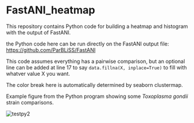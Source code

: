 # FastANI_heatmap
This repository contains Python code for building a heatmap and histogram with the output of FastANI.

the Python code here can be run directly on the FastANI output file: https://github.com/ParBLiSS/FastANI

This code assumes everything has a pairwise comparison, but an optional line can be added at line 17 to say `data.fillna(X, inplace=True)` to fill with whatver value X you want.

The color break here is automatically determined by seaborn clustermap.

Example figure from the Python program showing some *Toxoplasma gondii* strain comparisons.

![testpy2](https://github.com/user-attachments/assets/7ff14bb7-c09a-451d-90c1-d7d3807b775e)
